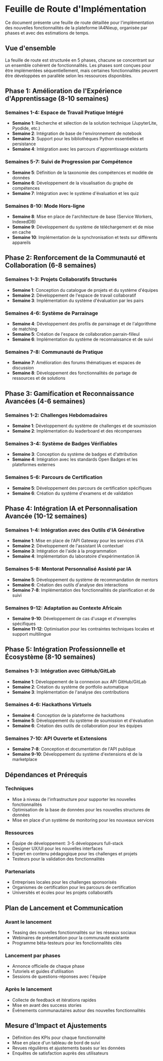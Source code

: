 # Feuille de Route d'Implémentation

Ce document présente une feuille de route détaillée pour l'implémentation des nouvelles fonctionnalités de la plateforme IA4Nieup, organisée par phases et avec des estimations de temps.

## Vue d'ensemble

La feuille de route est structurée en 5 phases, chacune se concentrant sur un ensemble cohérent de fonctionnalités. Les phases sont conçues pour être implémentées séquentiellement, mais certaines fonctionnalités peuvent être développées en parallèle selon les ressources disponibles.

## Phase 1: Amélioration de l'Expérience d'Apprentissage (8-10 semaines)

### Semaines 1-4: Espace de Travail Pratique Intégré

- **Semaine 1**: Recherche et sélection de la solution technique (JupyterLite, Pyodide, etc.)
- **Semaine 2**: Intégration de base de l'environnement de notebook
- **Semaine 3**: Support pour les bibliothèques Python essentielles et persistance
- **Semaine 4**: Intégration avec les parcours d'apprentissage existants

### Semaines 5-7: Suivi de Progression par Compétence

- **Semaine 5**: Définition de la taxonomie des compétences et modèle de données
- **Semaine 6**: Développement de la visualisation du graphe de compétences
- **Semaine 7**: Intégration avec le système d'évaluation et les quiz

### Semaines 8-10: Mode Hors-ligne

- **Semaine 8**: Mise en place de l'architecture de base (Service Workers, IndexedDB)
- **Semaine 9**: Développement du système de téléchargement et de mise en cache
- **Semaine 10**: Implémentation de la synchronisation et tests sur différents appareils

## Phase 2: Renforcement de la Communauté et Collaboration (6-8 semaines)

### Semaines 1-3: Projets Collaboratifs Structurés

- **Semaine 1**: Conception du catalogue de projets et du système d'équipes
- **Semaine 2**: Développement de l'espace de travail collaboratif
- **Semaine 3**: Implémentation du système d'évaluation par les pairs

### Semaines 4-6: Système de Parrainage

- **Semaine 4**: Développement des profils de parrainage et de l'algorithme de matching
- **Semaine 5**: Création de l'espace de collaboration parrain-filleul
- **Semaine 6**: Implémentation du système de reconnaissance et de suivi

### Semaines 7-8: Communauté de Pratique

- **Semaine 7**: Amélioration des forums thématiques et espaces de discussion
- **Semaine 8**: Développement des fonctionnalités de partage de ressources et de solutions

## Phase 3: Gamification et Reconnaissance Avancées (4-6 semaines)

### Semaines 1-2: Challenges Hebdomadaires

- **Semaine 1**: Développement du système de challenges et de soumission
- **Semaine 2**: Implémentation du leaderboard et des récompenses

### Semaines 3-4: Système de Badges Vérifiables

- **Semaine 3**: Conception du système de badges et d'attribution
- **Semaine 4**: Intégration avec les standards Open Badges et les plateformes externes

### Semaines 5-6: Parcours de Certification

- **Semaine 5**: Développement des parcours de certification spécifiques
- **Semaine 6**: Création du système d'examens et de validation

## Phase 4: Intégration IA et Personnalisation Avancée (10-12 semaines)

### Semaines 1-4: Intégration avec des Outils d'IA Générative

- **Semaine 1**: Mise en place de l'API Gateway pour les services d'IA
- **Semaine 2**: Développement de l'assistant IA contextuel
- **Semaine 3**: Intégration de l'aide à la programmation
- **Semaine 4**: Implémentation du laboratoire d'expérimentation IA

### Semaines 5-8: Mentorat Personnalisé Assisté par IA

- **Semaine 5**: Développement du système de recommandation de mentors
- **Semaine 6**: Création des outils d'analyse des interactions
- **Semaine 7-8**: Implémentation des fonctionnalités de planification et de suivi

### Semaines 9-12: Adaptation au Contexte Africain

- **Semaine 9-10**: Développement de cas d'usage et d'exemples spécifiques
- **Semaine 11-12**: Optimisation pour les contraintes techniques locales et support multilingue

## Phase 5: Intégration Professionnelle et Écosystème (8-10 semaines)

### Semaines 1-3: Intégration avec GitHub/GitLab

- **Semaine 1**: Développement de la connexion aux API GitHub/GitLab
- **Semaine 2**: Création du système de portfolio automatique
- **Semaine 3**: Implémentation de l'analyse des contributions

### Semaines 4-6: Hackathons Virtuels

- **Semaine 4**: Conception de la plateforme de hackathons
- **Semaine 5**: Développement du système de soumission et d'évaluation
- **Semaine 6**: Création des outils de collaboration pour les équipes

### Semaines 7-10: API Ouverte et Extensions

- **Semaine 7-8**: Conception et documentation de l'API publique
- **Semaine 9-10**: Développement du système d'extensions et de la marketplace

## Dépendances et Prérequis

### Techniques

- Mise à niveau de l'infrastructure pour supporter les nouvelles fonctionnalités
- Optimisation de la base de données pour les nouvelles structures de données
- Mise en place d'un système de monitoring pour les nouveaux services

### Ressources

- Équipe de développement: 3-5 développeurs full-stack
- Designer UX/UI pour les nouvelles interfaces
- Expert en contenu pédagogique pour les challenges et projets
- Testeurs pour la validation des fonctionnalités

### Partenariats

- Entreprises locales pour les challenges sponsorisés
- Organismes de certification pour les parcours de certification
- Universités et écoles pour les projets collaboratifs

## Plan de Lancement et Communication

### Avant le lancement

- Teasing des nouvelles fonctionnalités sur les réseaux sociaux
- Webinaires de présentation pour la communauté existante
- Programme bêta-testeurs pour les fonctionnalités clés

### Lancement par phases

- Annonce officielle de chaque phase
- Tutoriels et guides d'utilisation
- Sessions de questions-réponses avec l'équipe

### Après le lancement

- Collecte de feedback et itérations rapides
- Mise en avant des success stories
- Événements communautaires autour des nouvelles fonctionnalités

## Mesure d'Impact et Ajustements

- Définition des KPIs pour chaque fonctionnalité
- Mise en place d'un tableau de bord de suivi
- Revues régulières et ajustements basés sur les données
- Enquêtes de satisfaction auprès des utilisateurs
